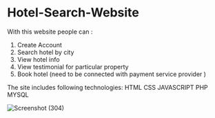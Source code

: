 # Hotel-Search-Website
With this website people can :
1. Create Account
2. Search hotel by city
3. View hotel info
4. View testimonial for particular property
5. Book hotel (need to be connected with payment service provider )

The site includes following technologies:
HTML
CSS
JAVASCRIPT
PHP
MYSQL

![Screenshot (304)](https://user-images.githubusercontent.com/65654655/131255351-47df6f73-5f61-4e05-8c89-dc0e64aa5f78.png)

